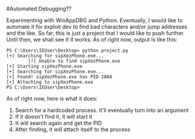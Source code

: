 #Automated Debugging??

Experimenting with WinAppDBG and Python. Eventually, I would like to automate it for exploit dev to find bad characters and/or jump addresses and the like. So far, this is just a project that I would like to push further. Until then, we shall see if it works. As of right now, output is like this:    

    PS C:\Users\IEUser\Desktop> python project.py
    [+] Searching for sipXezPhone.exe...
            [!] Unable to find sipXezPhone.exe
    [+] Starting sipXezPhone.exe
    [+] Searching for sipXezPhone.exe...
    [+] Found! sipXezPhone.exe has PID 2884
    [+] Attaching to sipXezPhone.exe
    PS C:\Users\IEUser\Desktop>

As of right now, here is what it does:    
1. Search for a hardcoded process. It'll eventually turn into an argument       
2. If it doesn't find it, it will start it    
3. It will search again and get the PID   
4. After finding, it will attach itself to the process

